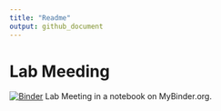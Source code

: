 ```yaml
---
title: "Readme"
output: github_document
---
```

# Lab Meeding

[![Binder](https://mybinder.org/badge_logo.svg)](https://mybinder.org/v2/gh/Biancabrown/lab_meeting_11_10_2020/HEAD?urlpath=rstudio)
Lab Meeting
in a notebook on MyBinder.org.
